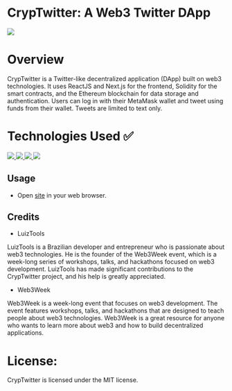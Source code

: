 # CrypTwitter: A Web3 Twitter DApp

<img src="https://media.licdn.com/dms/image/D4D22AQH5KSniYvv2XQ/feedshare-shrink_800/0/1691866976720?e=2147483647&v=beta&t=lZFJAMie7RliyvA0MumQs4seNnDSENa6ECTUErPpXb4"/>

# Overview
CrypTwitter is a Twitter-like decentralized application (DApp) built on web3 technologies. It uses ReactJS and Next.js for the frontend, Solidity for the smart contracts, and the Ethereum blockchain for data storage and authentication. Users can log in with their MetaMask wallet and tweet using funds from their wallet. Tweets are limited to text only.

# Technologies Used ✅
<a href="https://skillicons.dev">
    <img src="https://skillicons.dev/icons?i=react" />
    <img src="https://skillicons.dev/icons?i=next" />
    <img src="https://skillicons.dev/icons?i=bootstrap" />
    <img src="https://skillicons.dev/icons?i=solidity" />
</a>

## Usage

- Open [site](https://web3-week-2.vercel.app/) in your web browser.

## Credits

- LuizTools

LuizTools is a Brazilian developer and entrepreneur who is passionate about web3 technologies.
He is the founder of the Web3Week event, which is a week-long series of workshops, talks, and hackathons focused on web3 development.
LuizTools has made significant contributions to the CrypTwitter project, and his help is greatly appreciated.

- Web3Week

Web3Week is a week-long event that focuses on web3 development.
The event features workshops, talks, and hackathons that are designed to teach people about web3 technologies.
Web3Week is a great resource for anyone who wants to learn more about web3 and how to build decentralized applications.

# License:

CrypTwitter is licensed under the MIT license.
